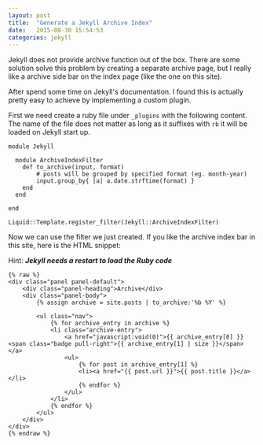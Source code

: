 ```yaml
---
layout: post
title:  "Generate a Jekyll Archive Index"
date:   2015-08-30 15:54:53
categories: jekyll
---
```


Jekyll does not provide archive function out of the box.
There are some solution solve this problem by creating a separate archive page,
but I really like a archive side bar on the index page (like the one on this site).

After spend some time on Jekyll's documentation. 
I found this is actually pretty easy to achieve by implementing a custom plugin. 

First we need create a ruby file under `_plugins` with the following content.
The name of the file does not matter as long as it suffixes with `rb` it will be loaded on Jekyll start up.

    module Jekyll

      module ArchiveIndexFilter
        def to_archive(input, format) 
            # posts will be grouped by specified format (eg. month-year)
            input.group_by{ |a| a.date.strftime(format) }
        end
      end

    end

    Liquid::Template.register_filter(Jekyll::ArchiveIndexFilter)

Now we can use the filter we just created. If you like the archive index bar in this site, here is the HTML snippet:

Hint: ***Jekyll needs a restart to load the Ruby code***

    {% raw %}
    <div class="panel panel-default">
        <div class="panel-heading">Archive</div>
        <div class="panel-body">
            {% assign archive = site.posts | to_archive:'%b %Y' %}

            <ul class="nav">
                {% for archive_entry in archive %}
                <li class="archive-entry">
                    <a href="javascript:void(0)">{{ archive_entry[0] }} <span class="badge pull-right">{{ archive_entry[1] | size }}</span></a>
                    <ul>
                        {% for post in archive_entry[1] %}
                        <li><a href="{{ post.url }}">{{ post.title }}</a></li>
                        {% endfor %}
                    </ul>
                </li>
                {% endfor %}
            </ul>
        </div>
    </div>
    {% endraw %}

